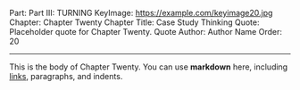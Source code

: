 Part: Part III: TURNING
KeyImage: https://example.com/keyimage20.jpg
Chapter: Chapter Twenty
Chapter Title: Case Study Thinking
Quote: Placeholder quote for Chapter Twenty.
Quote Author: Author Name
Order: 20

---

This is the body of Chapter Twenty. You can use **markdown** here, including [links](#), paragraphs, and indents.
